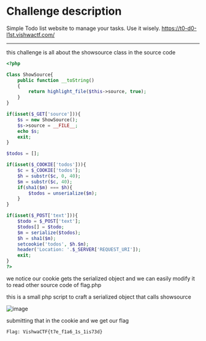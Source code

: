 # Challenge description

Simple Todo list website to manage your tasks. Use it wisely. https://t0-d0-l1st.vishwactf.com/

-----------------------------------------------------------

this challenge is all about the showsource class in the source code

```php
<?php

Class ShowSource{
    public function __toString()
    {
        return highlight_file($this->source, true);
    }
}

if(isset($_GET['source'])){
    $s = new ShowSource();
    $s->source = __FILE__;
    echo $s;
    exit;
}

$todos = [];

if(isset($_COOKIE['todos'])){
    $c = $_COOKIE['todos'];
    $h = substr($c, 0, 40);
    $m = substr($c, 40);
    if(sha1($m) === $h){
        $todos = unserialize($m);
    }
}

if(isset($_POST['text'])){
    $todo = $_POST['text'];
    $todos[] = $todo;
    $m = serialize($todos);
    $h = sha1($m);
    setcookie('todos', $h.$m);
    header('Location: '.$_SERVER['REQUEST_URI']);
    exit;
}
?>
```

we notice our cookie gets the serialized object and we can easily modify it to read other source code of flag.php

this is a small php script to craft a serialized object that calls showsource

![image](https://user-images.githubusercontent.com/58823465/159311878-95c0f58a-efb8-4081-b508-30ac76b34dc2.png)



submitting that in the cookie and we get our flag 


```Flag: VishwaCTF{t7e_f1a6_1s_1is73d}```

